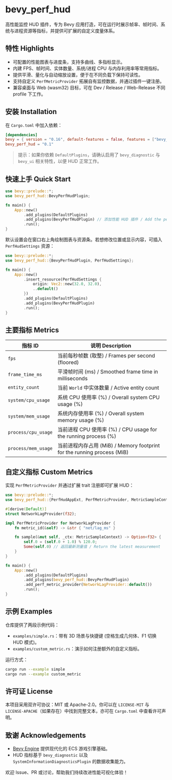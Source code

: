 # bevy_perf_hud

高性能监控 HUD 插件，专为 Bevy 应用打造，可在运行时展示帧率、帧时间、系统与进程资源等指标，并提供可扩展的自定义度量体系。

## 特性 Highlights

- 可配置的性能图表与进度条，支持多曲线、多指标显示。
- 内建 FPS、帧时间、实体数量、系统/进程 CPU 与内存利用率等常用指标。
- 提供平滑、量化与自动缩放设置，便于在不同负载下保持可读性。
- 支持自定义 `PerfMetricProvider` 拓展自有监控数据，并通过插件一键注册。
- 兼容桌面与 Web (wasm32) 目标，可在 Dev / Release / Web-Release 不同 profile 下工作。

## 安装 Installation

在 `Cargo.toml` 中加入依赖：

```toml
[dependencies]
bevy = { version = "0.16", default-features = false, features = ["bevy_winit", "bevy_ui", "bevy_render"] }
bevy_perf_hud = "0.1"
```

> 提示：如果你依赖 `DefaultPlugins`，请确认启用了 `bevy_diagnostic` 与 `bevy_ui` 相关特性，以便 HUD 正常工作。

## 快速上手 Quick Start

```rust
use bevy::prelude::*;
use bevy_perf_hud::BevyPerfHudPlugin;

fn main() {
    App::new()
        .add_plugins(DefaultPlugins)
        .add_plugins(BevyPerfHudPlugin) // 添加性能 HUD 插件 / Add the performance HUD plugin
        .run();
}
```

默认设置会在窗口右上角绘制图表与资源条。若想修改位置或显示内容，可插入 `PerfHudSettings` 资源：

```rust
use bevy::prelude::*;
use bevy_perf_hud::{BevyPerfHudPlugin, PerfHudSettings};

fn main() {
    App::new()
        .insert_resource(PerfHudSettings {
            origin: Vec2::new(32.0, 32.0),
            ..default()
        })
        .add_plugins(DefaultPlugins)
        .add_plugins(BevyPerfHudPlugin)
        .run();
}
```

## 主要指标 Metrics

| 指标 ID               | 说明 Description                                                  |
|---------------------|-----------------------------------------------------------------|
| `fps`               | 当前每秒帧数 (取整) / Frames per second (floored)                       |
| `frame_time_ms`     | 平滑帧时间 (ms) / Smoothed frame time in milliseconds                |
| `entity_count`      | 当前 `World` 中实体数量 / Active entity count                          |
| `system/cpu_usage`  | 系统 CPU 使用率 (%) / Overall system CPU usage (%)                   |
| `system/mem_usage`  | 系统内存使用率 (%) / Overall system memory usage (%)                   |
| `process/cpu_usage` | 当前进程 CPU 使用率 (%) / CPU usage for the running process (%)        |
| `process/mem_usage` | 当前进程内存占用 (MiB) / Memory footprint for the running process (MiB) |

## 自定义指标 Custom Metrics

实现 `PerfMetricProvider` 并通过扩展 trait 注册即可扩展 HUD：

```rust
use bevy::prelude::*;
use bevy_perf_hud::{PerfHudAppExt, PerfMetricProvider, MetricSampleContext};

#[derive(Default)]
struct NetworkLagProvider(f32);

impl PerfMetricProvider for NetworkLagProvider {
    fn metric_id(&self) -> &str { "net/lag_ms" }

    fn sample(&mut self, _ctx: MetricSampleContext) -> Option<f32> {
        self.0 = (self.0 + 1.0) % 120.0;
        Some(self.0) // 返回最新测量值 / Return the latest measurement
    }
}

fn main() {
    App::new()
        .add_plugins(DefaultPlugins)
        .add_plugins(bevy_perf_hud::BevyPerfHudPlugin)
        .add_perf_metric_provider(NetworkLagProvider::default())
        .run();
}
```

## 示例 Examples

仓库提供了两段示例代码：

- `examples/simple.rs`：带有 3D 场景与快捷键 (空格生成几何体、F1 切换 HUD 模式)。
- `examples/custom_metric.rs`：演示如何注册额外的自定义指标。

运行方式：

```bash
cargo run --example simple
cargo run --example custom_metric
```

## 许可证 License

本项目采用双许可协议：MIT 或 Apache-2.0。你可以在 `LICENSE-MIT` 与 `LICENSE-APACHE`（如果存在）中找到完整文本，亦可在
`Cargo.toml` 中查看许可声明。

## 致谢 Acknowledgements

- [Bevy Engine](https://bevyengine.org/) 提供现代化的 ECS 游戏引擎基础。
- HUD 指标基于 `bevy_diagnostic` 以及 `SystemInformationDiagnosticsPlugin` 的数据收集能力。

欢迎 Issue、PR 或讨论，帮助我们持续改进性能可视化体验！
